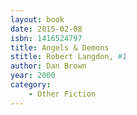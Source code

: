 ```yaml
---
layout: book
date: 2015-02-08
isbn: 1416524797
title: Angels & Demons 
stitle: Robert Langdon, #1
author: Dan Brown
year: 2000
category:
    - Other Fiction
---
```

